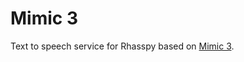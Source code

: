 # Mimic 3

Text to speech service for Rhasspy based on [Mimic 3](https://github.com/mycroftAI/mimic3).
